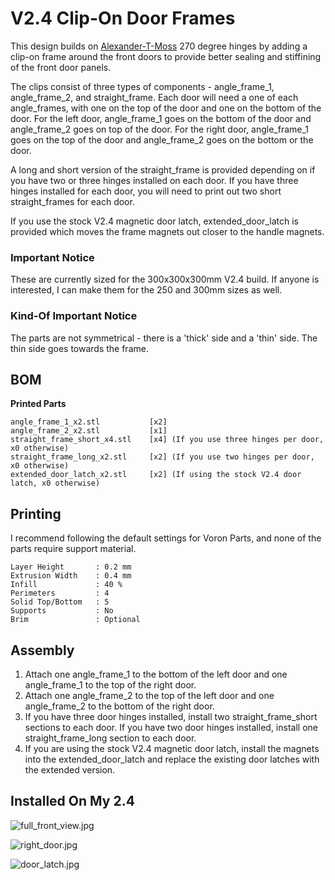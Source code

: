 # V2.4 Clip-On Door Frames #

 This design builds on [Alexander-T-Moss](https://github.com/VoronDesign/VoronUsers/tree/master/printer_mods/AlexanderT-Moss/270-Clamping-Hinges) 270 degree hinges by adding a clip-on frame around the front doors to provide better sealing and stiffining of the front door panels.  
 
 The clips consist of three types of components - angle_frame_1,  angle_frame_2, and straight_frame.  Each door will need a one of each angle_frames, with one on the top of the door and one on the bottom of the door.  For the left door, angle_frame_1 goes on the bottom of the door and angle_frame_2 goes on top of the door.  For the right door, angle_frame_1 goes on the top of the door and angle_frame_2 goes on the bottom or the door.
 
 A long and short version of the straight_frame is provided depending on if you have two or three hinges installed on each door.  If you have three hinges installed for each door, you will need to print out two short straight_frames for each door.  

If you use the stock V2.4 magnetic door latch, extended_door_latch is provided which moves the frame magnets out closer to the handle magnets.

### Important Notice ###

These are currently sized for the 300x300x300mm V2.4 build.  If anyone is interested, I can make them for the 250 and 300mm sizes as well.

### Kind-Of Important Notice ###

 The parts are not symmetrical - there is a 'thick' side and a 'thin' side.  The thin side goes towards the frame.

 ## BOM ##
 **Printed Parts**
 ```
 angle_frame_1_x2.stl           [x2]
 angle_frame_2_x2.stl           [x1]
 straight_frame_short_x4.stl    [x4] (If you use three hinges per door, x0 otherwise)
 straight_frame_long_x2.stl     [x2] (If you use two hinges per door, x0 otherwise)
 extended_door_latch_x2.stl     [x2] (If using the stock V2.4 door latch, x0 otherwise)
 ```
 
 ## Printing ##

 I recommend following the default settings for Voron Parts, and none of the parts require support material.
 ```
 Layer Height       : 0.2 mm
 Extrusion Width    : 0.4 mm
 Infill             : 40 %
 Perimeters         : 4
 Solid Top/Bottom   : 5
 Supports           : No
 Brim               : Optional
 ```
 ## Assembly ##

 1. Attach one angle_frame_1 to the bottom of the left door and one angle_frame_1 to the top of the right door.
 2. Attach one angle_frame_2 to the top of the left door and one angle_frame_2 to the bottom of the right door.
 3. If you have three door hinges installed, install two straight_frame_short sections to each door.  If you have two door hinges installed, install one straight_frame_long section to each door.
 4. If you are using the stock V2.4 magnetic door latch, install the magnets into the extended_door_latch and replace the existing door latches with the extended version.
 
  ## Installed On My 2.4 ##

 ![full_front_view.jpg](https://github.com/scanlory/VoronUsers/blob/clip_on_door_frame/printer_mods/scanlory/clip_on_door_frame/Images/full_front_view.jpg)
 
  ![right_door.jpg](https://github.com/scanlory/VoronUsers/blob/clip_on_door_frame/printer_mods/scanlory/clip_on_door_frame/Images/right_door.jpg)
  
  ![door_latch.jpg](https://github.com/scanlory/VoronUsers/blob/clip_on_door_frame/printer_mods/scanlory/clip_on_door_frame/Images/door_latch.jpg)
